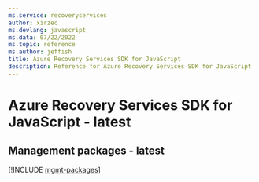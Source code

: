 ```yaml
---
ms.service: recoveryservices
author: xirzec
ms.devlang: javascript
ms.data: 07/22/2022
ms.topic: reference
ms.author: jeffish
title: Azure Recovery Services SDK for JavaScript
description: Reference for Azure Recovery Services SDK for JavaScript
---
```

# Azure Recovery Services SDK for JavaScript - latest

## Management packages - latest
[!INCLUDE [mgmt-packages](recovery-services-mgmt-index.md)]